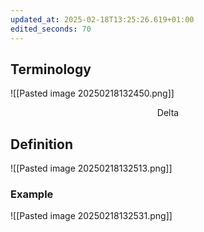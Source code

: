 ```yaml
---
updated_at: 2025-02-18T13:25:26.619+01:00
edited_seconds: 70
---
```

## Terminology
![[Pasted image 20250218132450.png]]
<center> Delta </center>

## Definition
![[Pasted image 20250218132513.png]]
### Example
![[Pasted image 20250218132531.png]]